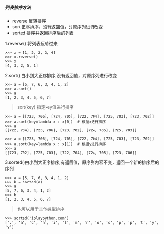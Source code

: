 ##### 列表排序方法
* reverse 反转排序
* sort 正序排序，没有返回值，对原序列进行改变
* sorted 排序并返回排序后的列表

1.reverse() 将列表反转过来
```
>>> x = [1, 5, 2, 3, 4]
>>> x.reverse()
>>> x
[4, 3, 2, 5, 1]
```

2.sort() 由小到大正序排序,没有返回值，对原序列进行改变
```
>>> a = [5, 7, 6, 3, 4, 1, 2]
>>> a.sort()
>>> a
[1, 2, 3, 4, 5, 6, 7]
``` 
> sort(key) 指定key值进行排序
```
>>> a = [[723, 706], [724, 705], [722, 704], [725, 703], [723, 702]]
>>> a.sort(key=lambda x : x[0])  # 根据x进行排序
>>> a
[[722, 704], [723, 706], [723, 702], [724, 705], [725, 703]]
```
```
>>> a = [[723, 706], [724, 705], [722, 704], [725, 703], [723, 702]]
>>> a.sort(key=lambda x : x[1])  # 根据y进行排序
>>> a
[[723, 702], [725, 703], [722, 704], [724, 705], [723, 706]]
```

3.sorted()由小到大正序排序,有返回值，原序列内容不变，返回一个新的排序后的序列
```
>>> a = [5, 7, 6, 3, 4, 1, 2]
>>> b = sorted(a)
>>> a
[5, 7, 6, 3, 4, 1, 2]
>>> b
[1, 2, 3, 4, 5, 6, 7]
```
> 也可以用于其他类型排序
```
>>> sorted('iplaypython.com')
['.', 'a', 'c', 'h', 'i', 'l', 'm', 'n', 'o', 'o', 'p', 'p', 't', 'y', 'y']
```
